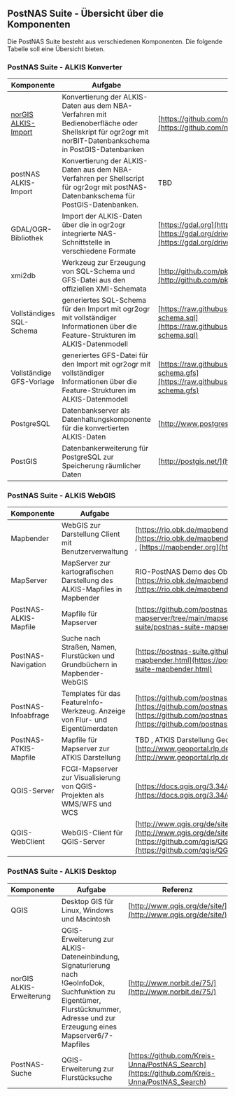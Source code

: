 ## PostNAS Suite - Übersicht über die Komponenten

Die PostNAS Suite besteht aus verschiedenen Komponenten. Die folgende Tabelle soll eine Übersicht bieten.


### PostNAS Suite - ALKIS Konverter

| Komponente		| Aufgabe					| Referenz							| Beteiligte				|
|---------------|-----------------|-----------------------|-------------------|
| [norGIS ALKIS-Import](http://www.norbit.de/68/)	| Konvertierung der ALKIS-Daten aus dem NBA-Verfahren mit Bedienoberfläche oder Shellskript für ogr2ogr mit norBIT-Datenbankschema in PostGIS-Datenbanken	| [https://github.com/norBIT/alkisimport/](https://github.com/norBIT/alkisimport/) 						| Jürgen Fischer norBIT [http://www.norbit.dev](http://www.norbit.de) 			| 
| postNAS ALKIS-Import		| Konvertierung der ALKIS-Daten aus dem NBA-Verfahren per Shellscript für ogr2ogr mit postNAS-Datenbankschema für PostGIS-Datenbanken.	| TBD					| Astrid Emde WhereGroup [https://wheregroup.com](https://wheregroup.com)	, ehemals Frank Jäger | 
| GDAL/OGR-Bibliothek		| Import der ALKIS-Daten über die in ogr2ogr integrierte NAS-Schnittstelle in verschiedene Formate		| [https://gdal.org](https://gdal.org) ,  NAS Treiber 	[https://gdal.org/drivers/vector/nas.html](https://gdal.org/drivers/vector/nas.html)	| Entwicklungen NAS-Schnittstelle Jürgen Fischer, Erstimplementation durch Frank Warmerdam		|
| xmi2db		| Werkzeug zur Erzeugung von SQL-Schema und GFS-Datei aus den offiziellen XMI-Schemata			| [http://github.com/pkorduan/xmi2db](http://github.com/pkorduan/xmi2db)						| Peter Korduan GDI-Service Rostock [http://gdi-service.de/](http://gdi-service.de/) 		|
| Vollständiges SQL-Schema		| generiertes SQL-Schema für den Import mit ogr2ogr mit vollständiger Informationen über die Feature-Strukturen im ALKIS-Datenmodell                	| [https://raw.githubusercontent.com/norBIT/alkisimport/master/alkis-schema.sql](https://raw.githubusercontent.com/norBIT/alkisimport/master/alkis-schema.sql)				| generiert mit [https://github.com/norBIT/xmi2db](https://github.com/norBIT/xmi2db)		|
| Vollständige GFS-Vorlage		| generiertes GFS-Datei für den Import mit ogr2ogr mit vollständiger Informationen über die Feature-Strukturen im ALKIS-Datenmodell	| [https://raw.githubusercontent.com/norBIT/alkisimport/master/alkis-schema.gfs](https://raw.githubusercontent.com/norBIT/alkisimport/master/alkis-schema.gfs)			| generiert mit [https://github.com/norBIT/xmi2db](https://github.com/norBIT/xmi2db)		|
| PostgreSQL		| Datenbankserver als Datenhaltungskomponente für die konvertierten ALKIS-Daten			| [http://www.postgresql.org/](http://www.postgresql.org/)							| PostgreSQL Global Development Group			|
| PostGIS		| Datenbankerweiterung für PostgreSQL zur Speicherung räumlicher Daten			| [http://postgis.net/](http://postgis.net/)							| PostGIS Project Steering Committee			| 


### PostNAS Suite - ALKIS WebGIS

| Komponente	| Aufgabe			| Referenz			| Beteiligte	|
|---------------|-----------------|-----------------------|-------------------|
| Mapbender	| WebGIS zur Darstellung Client mit Benutzerverwaltung		|  [https://rio.obk.de/mapbender3/app.php/application/RIO_PostNAS_Demo](https://rio.obk.de/mapbender3/app.php/application/RIO_PostNAS_Demo) , [https://mapbender.org](https://mapbender.org)	| Mapbender-Projekt, WhereGroup	|  
| MapServer	| MapServer zur kartografischen Darstellung des ALKIS-Mapfiles in Mapbender	| RIO-PostNAS Demo des Oberbergischen Kreises [https://rio.obk.de/mapbender3/app.php/application/RIO_PostNAS_Demo](https://rio.obk.de/mapbender3/app.php/application/RIO_PostNAS_Demo) 	| [https://mapserver.org/](https://mapserver.org/)	|
| PostNAS-ALKIS-Mapfile	| Mapfile für Mapserver			| [https://github.com/postnas-suite/postnas-suite-mapserver/tree/main/mapserver](https://github.com/postnas-suite/postnas-suite-mapserver/tree/main/mapserver)	| Frank Jäger, Astrid Emde	|
| PostNAS-Navigation	| Suche nach Straßen, Namen, Flurstücken und Grundbüchern in Mapbender-WebGIS	|[https://postnas-suite.github.io/postnas-suite/postnas-suite-mapbender.html](https://postnas-suite.github.io/postnas-suite/postnas-suite-mapbender.html)	| Astrid Emde WherGroup, ehemals Frank Jäger	| 
| PostNAS-Infoabfrage	| Templates für das FeatureInfo-Werkzeug. Anzeige von Flur- und Eigentümerdaten	| [https://github.com/postnas-suite/postnas-suite-php-info](https://github.com/postnas-suite/postnas-suite-php-info) [https://github.com/postnas-suite/postnas-suite-php-info](https://github.com/postnas-suite/postnas-suite-php-info)			| Connor Härtl, Astrid Emde, ehemals Frank Jäger	| 
| PostNAS-ATKIS-Mapfile	| Mapfile für Mapserver zur ATKIS Darstellung		| TBD , ATKIS Darstellung Geoportal RLP [http://www.geoportal.rlp.de/portal/karten.html](http://www.geoportal.rlp.de/portal/karten.html) 	| Armin Retterath	|
| QGIS-Server	| FCGI-Mapserver zur Visualisierung von QGIS-Projekten als WMS/WFS und WCS	| [https://docs.qgis.org/3.34/en/docs/server_manual/](https://docs.qgis.org/3.34/en/docs/server_manual/)	|	|
| QGIS-WebClient | WebGIS-Client für QGIS-Server | [http://www.qgis.org/de/site/about/features.html#qgis-web-client](http://www.qgis.org/de/site/about/features.html#qgis-web-client) [https://github.com/qgis/QGIS-Web-Client](https://github.com/qgis/QGIS-Web-Client)	|	|


### PostNAS Suite - ALKIS Desktop

| Komponente	| Aufgabe						| Referenz		| Beteiligte	|
|---------------|-----------------|-----------------------|-------------------|
| QGIS	| Desktop GIS für Linux, Windows und Macintosh					| [http://www.qgis.org/de/site/](http://www.qgis.org/de/site/)		| OSGeo, QGIS-Entwicklerteam	|
| norGIS ALKIS-Erweiterung	| QGIS-Erweiterung zur ALKIS-Dateneinbindung, Signaturierung nach !GeoInfoDok, Suchfunktion zu Eigentümer, Flurstücknummer, Adresse und zur Erzeugung eines Mapserver6/7-Mapfiles	| [http://www.norbit.de/75/](http://www.norbit.de/75/)		| Jürgen Fischer	|
| PostNAS-Suche	| QGIS-Erweiterung zur Flurstücksuche					| [https://github.com/Kreis-Unna/PostNAS_Search](https://github.com/Kreis-Unna/PostNAS_Search)	| Marvin Kinberger |
